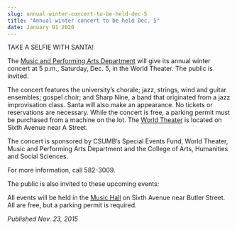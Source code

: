 ```yaml
---
slug: annual-winter-concert-to-be-held-dec-5
title: "Annual winter concert to be held Dec. 5"
date: January 01 2020
---
```


 
<p>TAKE A SELFIE WITH SANTA!</p>
<p>
  The
  <a href="https://csumb.edu/mpa">Music and Performing Arts Department</a> will
  give its annual winter concert at 5 p.m., Saturday, Dec. 5, in the World
  Theater. The public is invited.
</p>
<p>
  The concert features the university’s chorale; jazz, strings, wind and guitar
  ensembles; gospel choir; and Sharp Nine, a band that originated from a jazz
  improvisation class. Santa will also make an appearance. No tickets or
  reservations are necessary. While the concert is free, a parking permit must
  be purchased from a machine on the lot. The
  <a
    href="https://csumb.edu/sites/default/files/images/st&#45;block&#45;132&#45;1431027147143&#45;raw&#45;worldtheater2.pdf"
    >World Theater</a
  >
  is located on Sixth Avenue near A Street.
</p>
<p>
  The concert is sponsored by CSUMB’s Special Events Fund, World Theater, Music
  and Performing Arts Department and the College of Arts, Humanities and Social
  Sciences.
</p>
<p>For more information, call 582&#45;3009.</p>
<p>The public is also invited to these upcoming events:</p>
<p>
  All events will be held in the
  <a
    href="https://csumb.edu/sites/default/files/images/st&#45;block&#45;150&#45;1431028269973&#45;raw&#45;musichall.pdf"
    >Music Hall</a
  >
  on Sixth Avenue near Butler Street. All are free, but a parking permit is
  required.
</p>
<p><em>Published Nov. 23, 2015</em></p>
 

